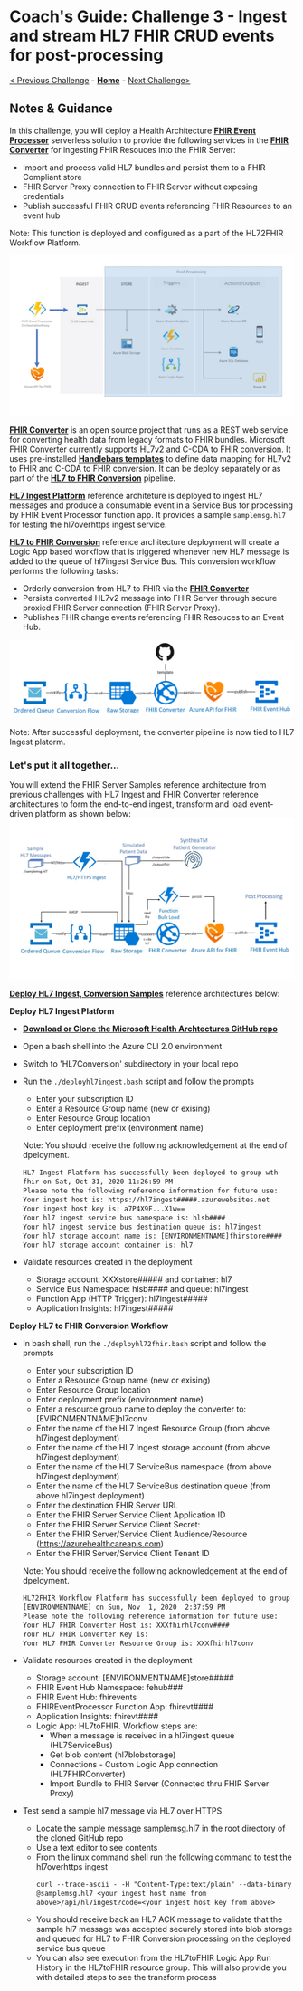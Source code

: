 # Coach's Guide: Challenge 3 - Ingest and stream HL7 FHIR CRUD events for post-processing

[< Previous Challenge](./Solution02.md) - **[Home](./readme.md)** - [Next Challenge>](./Solution04.md)

## Notes & Guidance

In this challenge, you will deploy a Health Architecture **[FHIR Event Processor](https://github.com/microsoft/health-architectures/tree/master/FHIR/FHIREventProcessor)** serverless solution to provide the following services in the **[FHIR Converter](https://github.com/microsoft/FHIR-Converter)** for ingesting FHIR Resouces into the FHIR Server:
- Import and process valid HL7 bundles and persist them to a FHIR Compliant store
- FHIR Server Proxy connection to FHIR Server without exposing credentials
- Publish successful FHIR CRUD events referencing FHIR Resources to an event hub

Note: This function is deployed and configured as a part of the HL72FHIR Workflow Platform.

![FHIR CRUD Post Processing Sample](../images/fhir-serverless-streaming.jpg)

**[FHIR Converter](https://github.com/microsoft/FHIR-Converter)** is an open source project that runs as a REST web service for converting health data from legacy formats to FHIR bundles.  Microsoft FHIR Converter currently supports HL7v2 and C-CDA to FHIR conversion.  It uses pre-installed **[Handlebars templates](https://handlebarsjs.com/)** to define data mapping for HL7v2 to FHIR and C-CDA to FHIR conversion.  It can be deploy separately or as part of the **[HL7 to FHIR Conversion](https://github.com/microsoft/health-architectures/tree/master/HL7Conversion#hl7tofhir-conversion)** pipeline.

**[HL7 Ingest Platform](https://github.com/microsoft/health-architectures/tree/master/HL7Conversion#deploying-your-own-hl7-ingest-platform)** reference architeture is deployed to ingest HL7 messages and produce a consumable event in a Service Bus for processing by FHIR Event Processor function app.  It provides a sample `samplemsg.hl7` for testing the hl7overhttps ingest service.

**[HL7 to FHIR Conversion](https://github.com/microsoft/health-architectures/tree/master/HL7Conversion#hl7tofhir-conversion)** reference architecture deployment will create a Logic App based workflow that is triggered whenever new HL7 message is added to the queue of hl7ingest Service Bus. This conversion workflow performs the following tasks:
- Orderly conversion from HL7 to FHIR via the **[FHIR Converter](https://github.com/microsoft/FHIR-Converter)**
- Persists converted HL7v2 message into FHIR Server through secure proxied FHIR Server connection (FHIR Server Proxy). 
- Publishes FHIR change events referencing FHIR Resouces to an Event Hub.

![HL7 to FHIR Conversion](../images/hl72fhirconversion.png)

Note: After successful deployment, the converter pipeline is now tied to HL7 Ingest platorm.

### Let's put it all together...
You will extend the FHIR Server Samples reference architecture from previous challenges with HL7 Ingest and FHIR Converter reference architectures to form the end-to-end ingest, transform and load event-driven platform as shown below:
![HL7 ingest, conversion and bulk load](../images/fhir-hl7-ingest-conversion-bulkload-samples-architecture.jpg)


**[Deploy HL7 Ingest, Conversion Samples](https://github.com/microsoft/health-architectures/tree/master/HL7Conversion#hl7-ingest-conversion-samples)** reference architectures below:

**Deploy HL7 Ingest Platform**
- **[Download or Clone the Microsoft Health Archtectures GitHub repo](https://github.com/microsoft/health-architectures)**
- Open a bash shell into the Azure CLI 2.0 environment
- Switch to 'HL7Conversion' subdirectory in your local repo
- Run the `./deployhl7ingest.bash` script and follow the prompts
    - Enter your subscription ID
    - Enter a Resource Group name (new or exising)
    - Enter Resource Group location
    - Enter deployment prefix (environment name)

    Note: You should receive the following acknowledgement at the end of dpeloyment.
    ```
    HL7 Ingest Platform has successfully been deployed to group wth-fhir on Sat, Oct 31, 2020 11:26:59 PM
    Please note the following reference information for future use:
    Your ingest host is: https://hl7ingest#####.azurewebsites.net
    Your ingest host key is: a7P4X9F...X1w==
    Your hl7 ingest service bus namespace is: hlsb####
    Your hl7 ingest service bus destination queue is: hl7ingest
    Your hl7 storage account name is: [ENVIRONMENTNAME]fhirstore####
    Your hl7 storage account container is: hl7
    ```

- Validate resources created in the deployment
    - Storage account: XXXstore##### and container: hl7
    - Service Bus Namespace: hlsb#### and queue: hl7ingest
    - Function App (HTTP Trigger): hl7ingest#####
    - Application Insights: hl7ingest#####

**Deploy HL7 to FHIR Conversion Workflow**
- In bash shell, run the `./deployhl72fhir.bash` script and follow the prompts
    - Enter your subscription ID
    - Enter a Resource Group name (new or exising)
    - Enter Resource Group location
    - Enter deployment prefix (environment name)
    - Enter a resource group name to deploy the converter to: [EVIRONMENTNAME]hl7conv
    - Enter the name of the HL7 Ingest Resource Group (from above hl7ingest deployment)
    - Enter the name of the HL7 Ingest storage account (from above hl7ingest deployment)
    - Enter the name of the HL7 ServiceBus namespace (from above hl7ingest deployment)
    - Enter the name of the HL7 ServiceBus destination queue (from above hl7ingest deployment)
    - Enter the destination FHIR Server URL
    - Enter the FHIR Server Service Client Application ID
    - Enter the FHIR Server Service Client Secret:
    - Enter the FHIR Server/Service Client Audience/Resource (https://azurehealthcareapis.com)
    - Enter the FHIR Server/Service Client Tenant ID

    Note: You should receive the following acknowledgement at the end of dpeloyment.
    ```
    HL72FHIR Workflow Platform has successfully been deployed to group [ENVIRONMENTNAME] on Sun, Nov  1, 2020  2:37:59 PM
    Please note the following reference information for future use:
    Your HL7 FHIR Converter Host is: XXXfhirhl7conv####
    Your HL7 FHIR Converter Key is:
    Your HL7 FHIR Converter Resource Group is: XXXfhirhl7conv
    ```
- Validate resources created in the deployment
    - Storage account: [ENVIRONMENTNAME]store#####
    - FHIR Event Hub Namespace: fehub###
    - FHIR Event Hub: fhirevents
    - FHIREventProcessor Function App: fhirevt####
    - Application Insights: fhirevt####
    - Logic App: HL7toFHIR.  Workflow steps are:
        - When a message is received in a hl7ingest queue (HL7ServiceBus)
        - Get blob content (hl7blobstorage)
        - Connections - Custom Logic App connection (HL7FHIRConverter)
        - Import Bundle to FHIR Server (Connected thru FHIR Server Proxy)
- Test send a sample hl7 message via HL7 over HTTPS
    - Locate the sample message samplemsg.hl7 in the root directory of the cloned GitHub repo
    - Use a text editor to see contents
    - From the linux command shell run the following command to test the hl7overhttps ingest
        ```
        curl --trace-ascii - -H "Content-Type:text/plain" --data-binary @samplemsg.hl7 <your ingest host name from above>/api/hl7ingest?code=<your ingest host key from above>
        ```
    - You should receive back an HL7 ACK message to validate that the sample hl7 message was accepted securely stored into blob storage and queued for HL7 to FHIR Conversion processing on the deployed service bus queue
    - You can also see execution from the HL7toFHIR Logic App Run History in the HL7toFHIR resource group. This will also provide you with detailed steps to see the transform process


